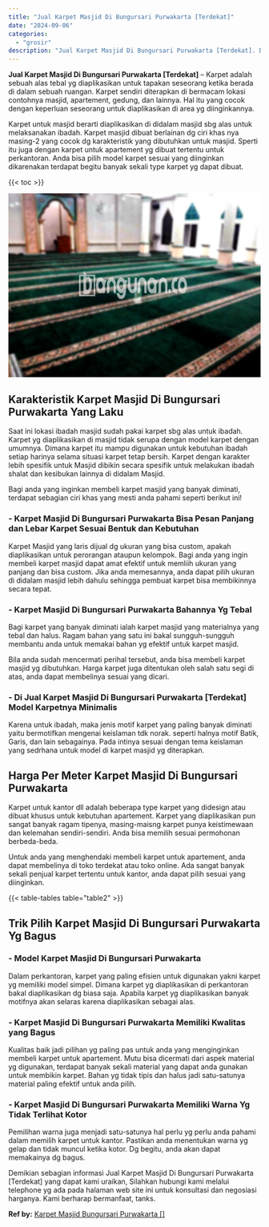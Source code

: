 ```yaml
---
title: "Jual Karpet Masjid Di Bungursari Purwakarta [Terdekat]"
date: "2024-09-06"
categories: 
  - "grosir"
description: "Jual Karpet Masjid Di Bungursari Purwakarta [Terdekat]. Demikian sebagian informasi Jual Karpet Masjid Di Bungursari Purwakarta [Terdekat] yang dapat kami..."
---
```


**Jual Karpet Masjid Di Bungursari Purwakarta \[Terdekat\]** – Karpet adalah sebuah alas tebal yg diaplikasikan untuk tapakan seseorang ketika berada di dalam sebuah ruangan. Karpet sendiri diterapkan di bermacam lokasi contohnya masjid, apartement, gedung, dan lainnya. Hal itu yang cocok dengan keperluan seseorang untuk diaplikasikan di area yg diinginkannya.

Karpet untuk masjid berarti diaplikasikan di didalam masjid sbg alas untuk melaksanakan ibadah. Karpet masjid dibuat berlainan dg ciri khas nya masing-2 yang cocok dg karakteristik yang dibutuhkan untuk masjid. Sperti itu juga dengan karpet untuk apartement yg dibuat tertentu untuk perkantoran. Anda bisa pilih model karpet sesuai yang diinginkan dikarenakan terdapat begitu banyak sekali type karpet yg dapat dibuat.

{{< toc >}}

![Jual Karpet Masjid Di Bungursari Purwakarta [Terdekat]](/images/grosir-karpet-murah-40.png)

## Karakteristik Karpet Masjid Di Bungursari Purwakarta Yang Laku

Saat ini lokasi ibadah masjid sudah pakai karpet sbg alas untuk ibadah. Karpet yg diaplikasikan di masjid tidak serupa dengan model karpet dengan umumnya. Dimana karpet itu mampu digunakan untuk kebutuhan ibadah setiap harinya selama situasi karpet tetap bersih. Karpet dengan karakter lebih spesifik untuk Masjid dibikin secara spesifik untuk melakukan ibadah shalat dan kesibukan lainnya di didalam Masjid.

Bagi anda yang inginkan membeli karpet masjid yang banyak diminati, terdapat sebagian ciri khas yang mesti anda pahami seperti berikut ini!

### \- Karpet Masjid Di Bungursari Purwakarta Bisa Pesan Panjang dan Lebar Karpet Sesuai Bentuk dan Kebutuhan

Karpet Masjid yang laris dijual dg ukuran yang bisa custom, apakah diaplikasikan untuk perorangan ataupun kelompok. Bagi anda yang ingin membeli karpet masjid dapat amat efektif untuk memliih ukuran yang panjang dan bisa custom. Jika anda memesannya, anda dapat pilih ukuran di didalam masjid lebih dahulu sehingga pembuat karpet bisa membikinnya secara tepat.

### \- Karpet Masjid Di Bungursari Purwakarta Bahannya Yg Tebal

Bagi karpet yang banyak diminati ialah karpet masjid yang materialnya yang tebal dan halus. Ragam bahan yang satu ini bakal sungguh-sungguh membantu anda untuk memakai bahan yg efektif untuk karpet masjid.

Bila anda sudah mencermati perihal tersebut, anda bisa membeli karpet masjid yg dibutuhkan. Harga karpet juga ditentukan oleh salah satu segi di atas, anda dapat membelinya sesuai yang dicari.

### \- Di Jual Karpet Masjid Di Bungursari Purwakarta \[Terdekat\] Model Karpetnya Minimalis

Karena untuk ibadah, maka jenis motif karpet yang paling banyak diminati yaitu bermotifkan mengenai keislaman tdk norak. seperti halnya motif Batik, Garis, dan lain sebagainya. Pada intinya sesuai dengan tema keislaman yang sedrhana untuk model di karpet masjid yg diterapkan.

## Harga Per Meter Karpet Masjid Di Bungursari Purwakarta

Karpet untuk kantor dll adalah beberapa type karpet yang didesign atau dibuat khusus untuk kebutuhan apartement. Karpet yang diaplikasikan pun sangat banyak ragam tipenya, masing-maisng karpet punya keistimewaan dan kelemahan sendiri-sendiri. Anda bisa memilih sesuai permohonan berbeda-beda.

Untuk anda yang menghendaki membeli karpet untuk apartement, anda dapat membelinya di toko terdekat atau toko online. Ada sangat banyak sekali penjual karpet tertentu untuk kantor, anda dapat pilih sesuai yang diinginkan.

{{< table-tables table="table2" >}}

## Trik Pilih Karpet Masjid Di Bungursari Purwakarta Yg Bagus

### \- Model Karpet Masjid Di Bungursari Purwakarta

Dalam perkantoran, karpet yang paling efisien untuk digunakan yakni karpet yg memiliki model simpel. Dimana karpet yg diaplikasikan di perkantoran bakal diaplikasikan dg biasa saja. Apabila karpet yg diaplikasikan banyak motifnya akan selaras karena diaplikasikan sebagai alas.

### \- Karpet Masjid Di Bungursari Purwakarta Memiliki Kwalitas yang Bagus

Kualitas baik jadi pilihan yg paling pas untuk anda yang menginginkan membeli karpet untuk apartement. Mutu bisa dicermati dari aspek material yg digunakan, terdapat banyak sekali material yang dapat anda gunakan untuk membikin karpet. Bahan yg tidak tipis dan halus jadi satu-satunya material paling efektif untuk anda pilih.

### \- Karpet Masjid Di Bungursari Purwakarta Memiliki Warna Yg Tidak Terlihat Kotor

Pemilihan warna juga menjadi satu-satunya hal perlu yg perlu anda pahami dalam memilih karpet untuk kantor. Pastikan anda menentukan warna yg gelap dan tidak muncul ketika kotor. Dg begitu, anda akan dapat memakainya dg bagus.

Demikian sebagian informasi Jual Karpet Masjid Di Bungursari Purwakarta \[Terdekat\] yang dapat kami uraikan, Silahkan hubungi kami melalui telephone yg ada pada halaman web site ini untuk konsultasi dan negosiasi harganya. Kami berharap bermanfaat, tanks.

**Ref by:**  [Karpet Masjid Bungursari Purwakarta []](https://id.wikipedia.org/wiki/Karpet)
